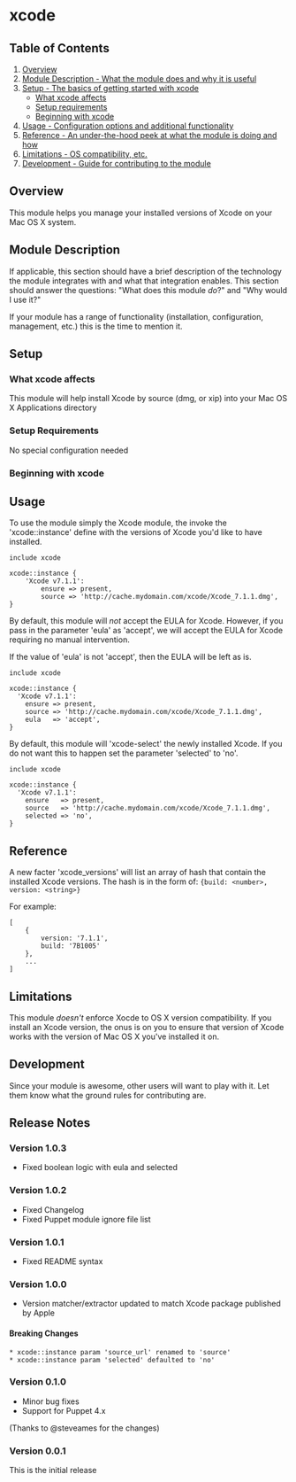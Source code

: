 # xcode

## Table of Contents

1. [Overview](#overview)
1. [Module Description - What the module does and why it is useful](#module-description)
1. [Setup - The basics of getting started with xcode](#setup)
    * [What xcode affects](#what-xcode-affects)
    * [Setup requirements](#setup-requirements)
    * [Beginning with xcode](#beginning-with-xcode)
1. [Usage - Configuration options and additional functionality](#usage)
1. [Reference - An under-the-hood peek at what the module is doing and how](#reference)
1. [Limitations - OS compatibility, etc.](#limitations)
1. [Development - Guide for contributing to the module](#development)

## Overview

This module helps you manage your installed versions of Xcode on your Mac OS X system.

## Module Description

If applicable, this section should have a brief description of the technology
the module integrates with and what that integration enables. This section
should answer the questions: "What does this module *do*?" and "Why would I use
it?"

If your module has a range of functionality (installation, configuration,
management, etc.) this is the time to mention it.

## Setup

### What xcode affects

This module will help install Xcode by source (dmg, or xip) into your Mac OS X Applications directory

### Setup Requirements

No special configuration needed

### Beginning with xcode

## Usage

To use the module simply the Xcode module, the invoke the 'xcode::instance' define with the versions of Xcode you'd like to have installed.

```puppet
include xcode

xcode::instance {
    'Xcode v7.1.1':
        ensure => present,
        source => 'http://cache.mydomain.com/xcode/Xcode_7.1.1.dmg',
}
```

By default, this module will *not* accept the EULA for Xcode. However, if you pass in the parameter 'eula' as 'accept', we will accept the EULA for Xcode requiring no manual intervention.

If the value of 'eula' is not 'accept', then the EULA will be left as is.

```puppet
include xcode

xcode::instance {
  'Xcode v7.1.1':
    ensure => present,
    source => 'http://cache.mydomain.com/xcode/Xcode_7.1.1.dmg',
    eula   => 'accept',
}
```

By default, this module will 'xcode-select' the newly installed Xcode. If you do not want this to happen set the parameter 'selected' to 'no'.

```puppet
include xcode

xcode::instance {
  'Xcode v7.1.1':
    ensure   => present,
    source   => 'http://cache.mydomain.com/xcode/Xcode_7.1.1.dmg',
    selected => 'no',
}
```

## Reference

A new facter 'xcode_versions' will list an array of hash that contain the installed Xcode versions. The hash is in the form of: `{build: <number>, version: <string>}`

For example:

```puppet
[
    {
        version: '7.1.1',
        build: '7B1005'
    },
    ...
]
```

## Limitations

This module *doesn't* enforce Xocde to OS X version compatibility. If you install an Xcode version, the onus is on you to ensure that version of Xcode works with the version of Mac OS X you've installed it on.

## Development

Since your module is awesome, other users will want to play with it. Let them
know what the ground rules for contributing are.

## Release Notes

### Version 1.0.3

* Fixed boolean logic with eula and selected

### Version 1.0.2

* Fixed Changelog
* Fixed Puppet module ignore file list

### Version 1.0.1

* Fixed README syntax

### Version 1.0.0

* Version matcher/extractor updated to match Xcode package published by Apple

#### Breaking Changes

    * xcode::instance param 'source_url' renamed to 'source'
    * xcode::instance param 'selected' defaulted to 'no'

### Version 0.1.0

* Minor bug fixes
* Support for Puppet 4.x

(Thanks to @steveames for the changes)

### Version 0.0.1

This is the initial release
